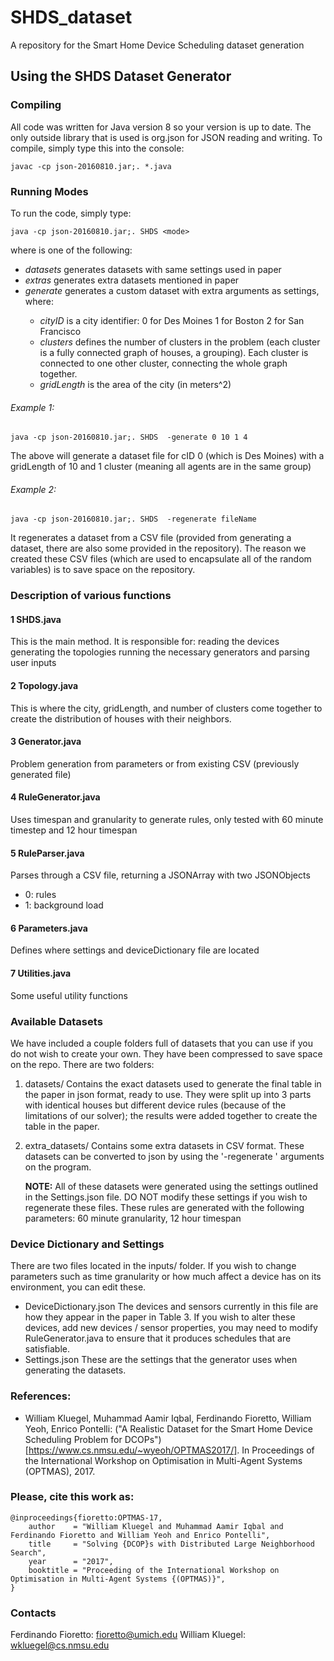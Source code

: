 # SHDS_dataset
A repository for the Smart Home Device Scheduling dataset generation


## Using the SHDS Dataset Generator

### Compiling

All code was written for Java version 8 so your version is up to date.
The only outside library that is used is org.json for JSON reading and writing.
To compile, simply type this into the console:
```
javac -cp json-20160810.jar;. *.java
```

### Running Modes
To run the code, simply type:
```
java -cp json-20160810.jar;. SHDS <mode>
```
where <mode> is one of the following:
- _datasets_	generates datasets with same settings used in paper
- _extras_	generates extra datasets mentioned in paper
- _generate_ <cityID> <gridLength> <clusterDiv> <numDevices> 
  generates a custom dataset with extra arguments as settings, where:
  - _cityID_  is a city identifier:
    0 for Des Moines
    1 for Boston
    2 for San Francisco
  - _clusters_  defines the number of clusters in the problem (each cluster is a fully connected graph of houses, a grouping). Each cluster is connected to one other cluster, connecting the whole graph together.
  - _gridLength_ is the area of the city (in meters^2) 


###### Example 1:
```
java -cp json-20160810.jar;. SHDS  -generate 0 10 1 4
```
The above will generate a dataset file for cID 0 (which is Des Moines) with a gridLength of 10 and 1 cluster (meaning all agents are in the same group)

###### Example 2:
```
java -cp json-20160810.jar;. SHDS  -regenerate fileName
```
It regenerates a dataset from a CSV file (provided from generating a dataset, there are also some provided in the repository). 
The reason we created these CSV files (which are used to encapsulate all of the random variables) is to save space on the repository.
        
### Description of various functions
#### 1 SHDS.java
This is the main method.
It is responsible for:
    reading the devices
    generating the topologies
    running the necessary generators and parsing user inputs

#### 2 Topology.java
This is where the city, gridLength, and number of clusters come together to create the distribution of houses with their neighbors.

#### 3 Generator.java
Problem generation from parameters or from existing CSV (previously generated file)

#### 4 RuleGenerator.java
Uses timespan and granularity to generate rules, only tested with 60 minute timestep and 12 hour timespan

#### 5 RuleParser.java
Parses through a CSV file, returning a JSONArray with two JSONObjects
- 0: rules
- 1: background load

#### 6 Parameters.java
Defines where settings and deviceDictionary file are located

#### 7 Utilities.java
Some useful utility functions


### Available Datasets
We have included a couple folders full of datasets that you can use if you do not wish to create your own.
They have been compressed to save space on the repo.
There are two folders:
1. datasets/
  Contains the exact datasets used to generate the final table in the paper in json format, ready to use. They were split up into 3 parts with identical houses but different device rules (because of the limitations of our solver); the results were added together to create the table in the paper.
2. extra_datasets/
  Contains some extra datasets in CSV format. These datasets can be converted to json by using the '-regenerate <filename>' arguments on the program.
  
	**NOTE:** All of these datasets were generated using the settings outlined in the Settings.json file. DO NOT modify these settings if you wish to regenerate these files.
      These rules are generated with the following parameters: 60 minute granularity, 12 hour timespan

### Device Dictionary and Settings
There are two files located in the inputs/ folder. If you wish to change parameters such as time granularity or how much affect a device has on its environment, you can edit these.

- DeviceDictionary.json  The devices and sensors currently in this file are how they appear in the paper in Table 3.
If you wish to alter these devices, add new devices / sensor properties, you may need to modify RuleGenerator.java to ensure that it produces schedules that are satisfiable.
- Settings.json	These are the settings that the generator uses when generating the datasets.

### References:
- William Kluegel, Muhammad Aamir Iqbal, Ferdinando Fioretto, William Yeoh, Enrico Pontelli: 
("A Realistic Dataset for the Smart Home Device Scheduling Problem for DCOPs")[https://www.cs.nmsu.edu/~wyeoh/OPTMAS2017/]. 
In Proceedings of the International Workshop on Optimisation in Multi-Agent Systems (OPTMAS), 2017.	


### Please, cite this work as:
```
@inproceedings{fioretto:OPTMAS-17,
    author    = "William Kluegel and Muhammad Aamir Iqbal and Ferdinando Fioretto and William Yeoh and Enrico Pontelli",
    title     = "Solving {DCOP}s with Distributed Large Neighborhood Search",
    year      = "2017",
    booktitle = "Proceeding of the International Workshop on Optimisation in Multi-Agent Systems {(OPTMAS)}",
}
```

### Contacts
Ferdinando Fioretto: fioretto@umich.edu
William Kluegel: wkluegel@cs.nmsu.edu
